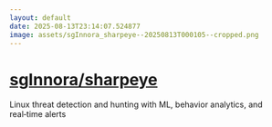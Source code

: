 ```yaml
---
layout: default
date: 2025-08-13T23:14:07.524877
image: assets/sgInnora_sharpeye--20250813T000105--cropped.png
---
```


# [sgInnora/sharpeye](https://github.com/sgInnora/sharpeye)

Linux threat detection and hunting with ML, behavior analytics, and real‑time alerts
